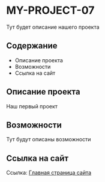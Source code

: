 # MY-PROJECT-07
Тут будет описание нашего проекта

## Содержание
- Описание проекта
- Возможности
- Ссылка на сайт

## Описание проекта
Наш первый проект

## Возможности
Тут будут описаны возможности

## Ссылка на сайт
Ссылка: [Главная страница сайта](https://alexeyaleksandrov.github.io/my-project-07/src/index.html)